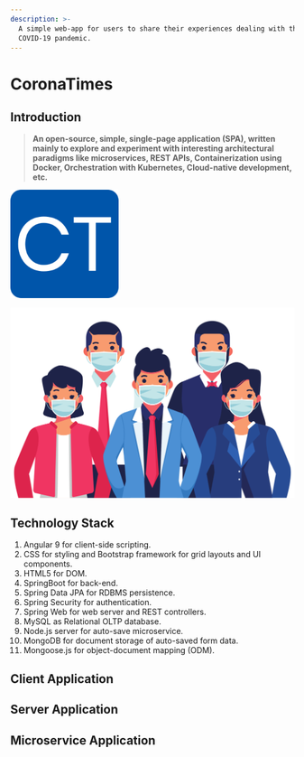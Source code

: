 ```yaml
---
description: >-
  A simple web-app for users to share their experiences dealing with the
  COVID-19 pandemic.
---
```


# CoronaTimes

## Introduction

> **An open-source, simple, single-page application \(SPA\), written mainly to explore and experiment with interesting architectural paradigms like microservices, REST APIs, Containerization using Docker, Orchestration with Kubernetes, Cloud-native development, etc.**

![CoronaTimes](../.gitbook/assets/logo.png)

![These are tough times, but let&apos;s go through them together. ](../.gitbook/assets/homepic.svg)

## **Technology Stack**

1. Angular 9 for client-side scripting.
2. CSS for styling and Bootstrap framework for grid layouts and UI components.
3. HTML5 for DOM.
4. SpringBoot for back-end.
5. Spring Data JPA for RDBMS persistence.
6. Spring Security for authentication.
7. Spring Web for web server and REST controllers.
8. MySQL as Relational OLTP database.
9. Node.js server for auto-save microservice.
10. MongoDB for document storage of auto-saved form data.
11. Mongoose.js for object-document mapping \(ODM\).

## Client Application

## Server Application

## Microservice Application



